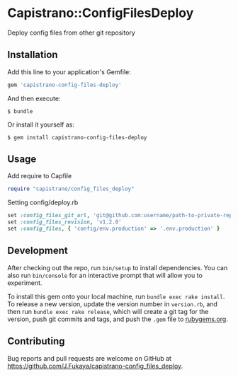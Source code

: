 # Capistrano::ConfigFilesDeploy

Deploy config files from other git repository

## Installation

Add this line to your application's Gemfile:

```ruby
gem 'capistrano-config-files-deploy'
```

And then execute:

    $ bundle

Or install it yourself as:

    $ gem install capistrano-config-files-deploy

## Usage

Add require to Capfile

```ruby
require "capistrano/config_files_deploy"
```

Setting config/deploy.rb

```ruby
set :config_files_git_url, 'git@github.com:username/path-to-private-repository'
set :config_files_revision, 'v1.2.0'
set :config_files, { 'config/env.production' => '.env.production' }
```

## Development

After checking out the repo, run `bin/setup` to install dependencies. You can also run `bin/console` for an interactive prompt that will allow you to experiment.

To install this gem onto your local machine, run `bundle exec rake install`. To release a new version, update the version number in `version.rb`, and then run `bundle exec rake release`, which will create a git tag for the version, push git commits and tags, and push the `.gem` file to [rubygems.org](https://rubygems.org).

## Contributing

Bug reports and pull requests are welcome on GitHub at https://github.com/J.Fukaya/capistrano-config_files_deploy.

